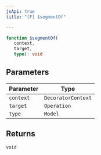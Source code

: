 ```yaml
---
jsApi: true
title: "[F] $segmentOf"

---
```

```ts
function $segmentOf(
   context, 
   target, 
   type): void
```

## Parameters

| Parameter | Type |
| ------ | ------ |
| `context` | `DecoratorContext` |
| `target` | `Operation` |
| `type` | `Model` |

## Returns

`void`
